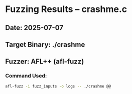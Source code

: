 # Fuzzing Results – crashme.c

## Date: 2025-07-07
## Target Binary: ./crashme
## Fuzzer: AFL++ (afl-fuzz)

### Command Used:
```bash
afl-fuzz -i fuzz_inputs -o logs -- ./crashme @@
